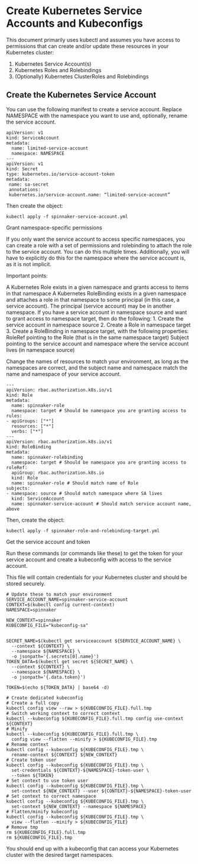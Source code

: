 # Create Kubernetes Service Accounts and Kubeconfigs

This document primarily uses kubectl and assumes you have access to permissions that can create and/or update these resources in your Kubernetes cluster:

  1. Kubernetes Service Account(s)
  2. Kubernetes Roles and Rolebindings
  3. (Optionally) Kubernetes ClusterRoles and Rolebindings

## Create the Kubernetes Service Account

You can use the following manifest to create a service account. Replace NAMESPACE with the namespace you want to use and, optionally, rename the service account.

```
apiVersion: v1
kind: ServiceAccount
metadata:
  name: limited-service-account
  namespace: NAMESPACE
---
apiVersion: v1
kind: Secret
type: kubernetes.io/service-account-token
metadata:
 name: sa-secret
 annotations:
 kubernetes.io/service-account.name: “limited-service-account”
```
Then create the object:
```
kubectl apply -f spinnaker-service-account.yml
```

Grant namespace-specific permissions

If you only want the service account to access specific namespaces, you can create a role with a set of permissions and rolebinding to attach the role to the service account. You can do this multiple times. Additionally, you will have to explicitly do this for the namespace where the service account is, as it is not implicit.

Important points:

  A Kubernetes Role exists in a given namespace and grants access to items in that namespace
  A Kubernetes RoleBinding exists in a given namespace and attaches a role in that namespace to some principal (in this case, a service account). The principal (service account) may be in another namespace.
  If you have a service account in namespace source and want to grant access to namespace target, then do the following:
        1. Create the service account in namespace source
        2. Create a Role in namespace target
        3. Create a RoleBinding in namespace target, with the following properties:
            RoleRef pointing to the Role (that is in the same namespace target)
            Subject pointing to the service account and namespace where the service account lives (in namespace source)

Change the names of resources to match your environment, as long as the namespaces are correct, and the subject name and namespace match the name and namespace of your service account.

```
---
apiVersion: rbac.authorization.k8s.io/v1
kind: Role
metadata:
  name: spinnaker-role
  namespace: target # Should be namespace you are granting access to
rules:
- apiGroups: ["*"]
  resources: ["*"]
  verbs: ["*"]
---
apiVersion: rbac.authorization.k8s.io/v1
kind: RoleBinding
metadata:
  name: spinnaker-rolebinding
  namespace: target # Should be namespace you are granting access to
roleRef:
  apiGroup: rbac.authorization.k8s.io
  kind: Role
  name: spinnaker-role # Should match name of Role
subjects:
- namespace: source # Should match namespace where SA lives
  kind: ServiceAccount
  name: spinnaker-service-account # Should match service account name, above
```
Then, create the object:

```
kubectl apply -f spinnaker-role-and-rolebinding-target.yml
```

Get the service account and token

Run these commands (or commands like these) to get the token for your service account and create a kubeconfig with access to the service account.

This file will contain credentials for your Kubernetes cluster and should be stored securely.

```
# Update these to match your environment
SERVICE_ACCOUNT_NAME=spinnaker-service-account
CONTEXT=$(kubectl config current-context)
NAMESPACE=spinnaker

NEW_CONTEXT=spinnaker
KUBECONFIG_FILE="kubeconfig-sa"


SECRET_NAME=$(kubectl get serviceaccount ${SERVICE_ACCOUNT_NAME} \
  --context ${CONTEXT} \
  --namespace ${NAMESPACE} \
  -o jsonpath='{.secrets[0].name}')
TOKEN_DATA=$(kubectl get secret ${SECRET_NAME} \
  --context ${CONTEXT} \
  --namespace ${NAMESPACE} \
  -o jsonpath='{.data.token}')

TOKEN=$(echo ${TOKEN_DATA} | base64 -d)

# Create dedicated kubeconfig
# Create a full copy
kubectl config view --raw > ${KUBECONFIG_FILE}.full.tmp
# Switch working context to correct context
kubectl --kubeconfig ${KUBECONFIG_FILE}.full.tmp config use-context ${CONTEXT}
# Minify
kubectl --kubeconfig ${KUBECONFIG_FILE}.full.tmp \
  config view --flatten --minify > ${KUBECONFIG_FILE}.tmp
# Rename context
kubectl config --kubeconfig ${KUBECONFIG_FILE}.tmp \
  rename-context ${CONTEXT} ${NEW_CONTEXT}
# Create token user
kubectl config --kubeconfig ${KUBECONFIG_FILE}.tmp \
  set-credentials ${CONTEXT}-${NAMESPACE}-token-user \
  --token ${TOKEN}
# Set context to use token user
kubectl config --kubeconfig ${KUBECONFIG_FILE}.tmp \
  set-context ${NEW_CONTEXT} --user ${CONTEXT}-${NAMESPACE}-token-user
# Set context to correct namespace
kubectl config --kubeconfig ${KUBECONFIG_FILE}.tmp \
  set-context ${NEW_CONTEXT} --namespace ${NAMESPACE}
# Flatten/minify kubeconfig
kubectl config --kubeconfig ${KUBECONFIG_FILE}.tmp \
  view --flatten --minify > ${KUBECONFIG_FILE}
# Remove tmp
rm ${KUBECONFIG_FILE}.full.tmp
rm ${KUBECONFIG_FILE}.tmp
```
You should end up with a kubeconfig that can access your Kubernetes cluster with the desired target namespaces.
